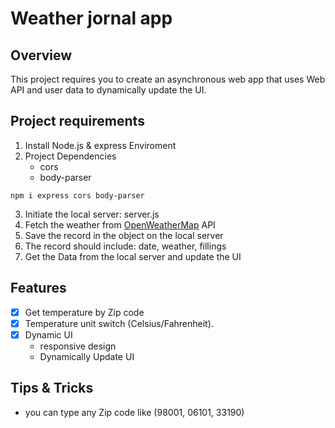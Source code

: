 # Weather jornal app

## Overview

This project requires you to create an asynchronous web app that uses Web API and user data to dynamically update the UI.

## Project requirements

1. Install Node.js & express Enviroment
2. Project Dependencies
   - cors
   - body-parser

```
npm i express cors body-parser
```

3. Initiate the local server: server.js
4. Fetch the weather from [OpenWeatherMap](https://openweathermap.org/) API
5. Save the record in the object on the local server
6. The record should include: date, weather, fillings
7. Get the Data from the local server and update the UI

## Features

- [x] Get temperature by Zip code
- [x] Temperature unit switch (Celsius/Fahrenheit).
- [x] Dynamic UI
  - responsive design
  - Dynamically Update UI

## Tips & Tricks

- you can type any Zip code like (98001, 06101, 33190)
